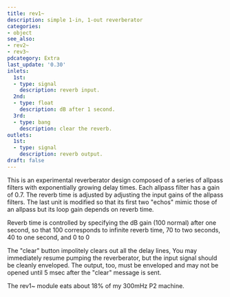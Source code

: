 ```yaml
---
title: rev1~
description: simple 1-in, 1-out reverberator
categories:
- object
see_also:
- rev2~
- rev3~
pdcategory: Extra
last_update: '0.30'
inlets:
  1st:
  - type: signal
    description: reverb input.
  2nd:
  - type: float
    description: dB after 1 second.
  3rd:
  - type: bang
    description: clear the reverb.
outlets:
  1st:
  - type: signal
    description: reverb output.
draft: false
---
```

This is an experimental reverberator design composed of a series of allpass filters with exponentially growing delay times. Each allpass filter has a gain of 0.7. The reverb time is adjusted by adjusting the input gains of the allpass filters. The last unit is modified so that its first two "echos" mimic those of an allpass but its loop gain depends on reverb time.

Reverb time is controlled by specifying the dB gain (100 normal) after one second, so that 100 corresponds to infinite reverb time, 70 to two seconds, 40 to one second, and 0 to 0

The "clear" button impolitely clears out all the delay lines, You may immediately resume pumping the reverberator, but the input signal should be cleanly enveloped. The output, too, must be enveloped and may not be opened until 5 msec after the "clear" message is sent.

The rev1~ module eats about 18% of my 300mHz P2 machine.